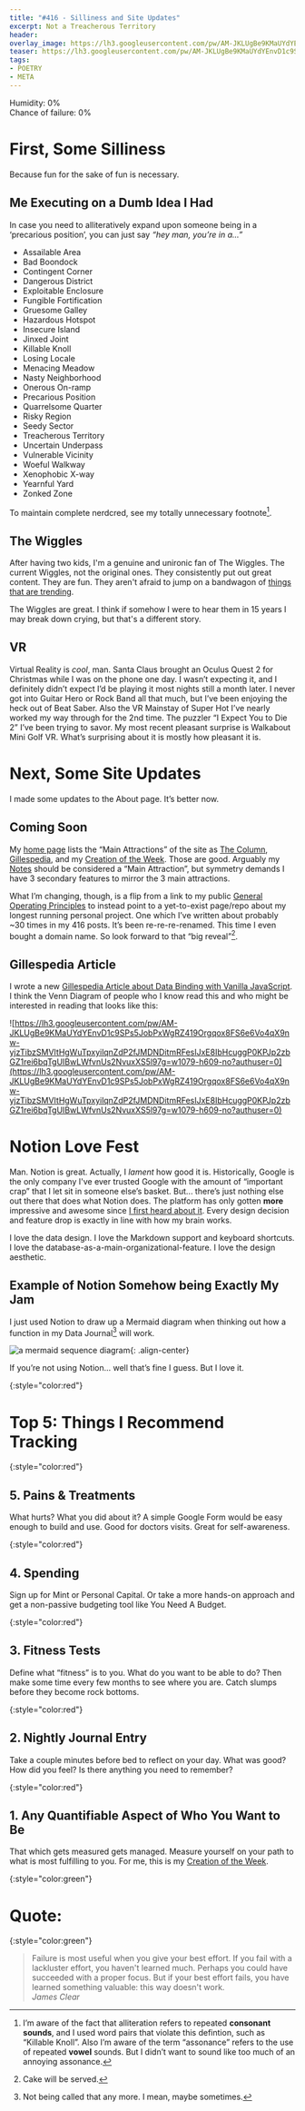 ```yaml
---
title: "#416 - Silliness and Site Updates"
excerpt: Not a Treacherous Territory
header:
overlay_image: https://lh3.googleusercontent.com/pw/AM-JKLUgBe9KMaUYdYEnvD1c9SPs5JobPxWgRZ419Orgqox8FS6e6Vo4qX9nw-yjzTibzSMVItHgWuTpxyilqnZdP2fJMDNDitmRFesIJxE8IbHcuggP0KPJp2zbGZ1rei6bqTgUIBwLWfvnUs2NvuxXS5l97g=w800
teaser: https://lh3.googleusercontent.com/pw/AM-JKLUgBe9KMaUYdYEnvD1c9SPs5JobPxWgRZ419Orgqox8FS6e6Vo4qX9nw-yjzTibzSMVItHgWuTpxyilqnZdP2fJMDNDitmRFesIJxE8IbHcuggP0KPJp2zbGZ1rei6bqTgUIBwLWfvnUs2NvuxXS5l97g=w200
tags: 
- POETRY
- META
---
```


Humidity: 0%  
Chance of failure: 0% 

# First, Some Silliness

Because fun for the sake of fun is necessary.

## Me Executing on a Dumb Idea I Had

In case you need to alliteratively expand upon someone being in a ‘precarious position’, you can just say *“hey man, you’re in a...”*

- Assailable Area
- Bad Boondock
- Contingent Corner
- Dangerous District
- Exploitable Enclosure
- Fungible Fortification
- Gruesome Galley
- Hazardous Hotspot
- Insecure Island
- Jinxed Joint
- Killable Knoll
- Losing Locale
- Menacing Meadow
- Nasty Neighborhood
- Onerous On-ramp
- Precarious Position
- Quarrelsome Quarter
- Risky Region
- Seedy Sector
- Treacherous Territory
- Uncertain Underpass
- Vulnerable Vicinity
- Woeful Walkway
- Xenophobic X-way
- Yearnful Yard
- Zonked Zone

To maintain complete nerdcred, see my totally unnecessary footnote[^1].

## The Wiggles

After having two kids, I'm a genuine and unironic fan of The Wiggles. The current Wiggles, not the original ones. They consistently put out great content. They are fun. They aren't afraid to jump on a bandwagon of [things that are trending](https://youtu.be/zLDG7bTDWo4). 

The Wiggles are great. I think if somehow I were to hear them in 15 years I may break down crying, but that's a different story.

## VR

Virtual Reality is *cool*, man. Santa Claus brought an Oculus Quest 2 for Christmas while I was on the phone one day. I wasn’t expecting it, and I definitely didn’t expect I’d be playing it most nights still a month later. I never got into Guitar Hero or Rock Band all that much, but I’ve been enjoying the heck out of Beat Saber. Also the VR Mainstay of Super Hot I’ve nearly worked my way through for the 2nd time. The puzzler “I Expect You to Die 2” I’ve been trying to savor. My most recent pleasant surprise is Walkabout Mini Golf VR. What’s surprising about it is mostly how pleasant it is.

# Next, Some Site Updates

I made some updates to the About page. It’s better now.

## Coming Soon

My [home page](http://aarongilly.com) lists the “Main Attractions” of the site as [The Column](https://aarongilly.com/all/), [Gillespedia](https://aarongilly.com/gillespedia/), and my [Creation of the Week](https://www.notion.so/9e6c767be05a42c7ab438e4330658e2b). Those are good. Arguably my [Notes](https://www.notion.so/a7627b8ed78b4eab9e31364cb7b98eea) should be considered a “Main Attraction”, but symmetry demands I have 3 secondary features to mirror the 3 main attractions.

What I’m changing, though, is a flip from a link to my public [General Operating Principles](https://www.notion.so/General-Operating-Principles-95a182cba7fd44a893970d3a04b97cc2) to instead point to a yet-to-exist page/repo about my longest running personal project. One which I’ve written about probably ~30 times in my 416 posts. It’s been re-re-re-renamed. This time I even bought a domain name. So look forward to that “big reveal”[^2].

## Gillespedia Article

I wrote a new [Gillespedia Article about Data Binding with Vanilla JavaScript](https://aarongilly.com/gillespedia/data-binding/). I think the Venn Diagram of people who I know read this and who might be interested in reading that looks like this:

![https://lh3.googleusercontent.com/pw/AM-JKLUgBe9KMaUYdYEnvD1c9SPs5JobPxWgRZ419Orgqox8FS6e6Vo4qX9nw-yjzTibzSMVItHgWuTpxyilqnZdP2fJMDNDitmRFesIJxE8IbHcuggP0KPJp2zbGZ1rei6bqTgUIBwLWfvnUs2NvuxXS5l97g=w1079-h609-no?authuser=0](https://lh3.googleusercontent.com/pw/AM-JKLUgBe9KMaUYdYEnvD1c9SPs5JobPxWgRZ419Orgqox8FS6e6Vo4qX9nw-yjzTibzSMVItHgWuTpxyilqnZdP2fJMDNDitmRFesIJxE8IbHcuggP0KPJp2zbGZ1rei6bqTgUIBwLWfvnUs2NvuxXS5l97g=w1079-h609-no?authuser=0)

# Notion Love Fest

Man. Notion is great. Actually, I *lament* how good it is. Historically, Google is the only company I've ever trusted Google with the amount of “important crap” that I let sit in someone else’s basket. But... there’s just nothing else out there that does what Notion does. The platform has only gotten **more** impressive and awesome since [I first heard about it](https://aarongilly.com/370-feature-aaron-information/). Every design decision and feature drop is exactly in line with how my brain works. 

I love the data design. I love the Markdown support and keyboard shortcuts. I love the database-as-a-main-organizational-feature. I love the design aesthetic.

## Example of Notion Somehow being Exactly My Jam

I just used Notion to draw up a Mermaid diagram when thinking out how a function in my Data Journal[^3] will work.

![a mermaid sequence diagram](https://lh3.googleusercontent.com/pw/AM-JKLUoYioUS__PHwlZcd2H1rS1PKFMr8Mm8wfQnnke6r87kOjyVobBsxRCSwZaGfkb1zpvUCM8FbxW4_5rwSngS6365mk8Z651I16476YuVnRbv8mIua7eLwe-q7RW-7Do2BjEocQqydemQ4kjLtqYaaY0zg=w609-h764-no?authuser=0){: .align-center}

If you’re not using Notion... well that’s fine I guess. But I love it.

{:style="color:red"}

# Top 5: Things I Recommend Tracking

{:style="color:red"}

## 5. Pains & Treatments

What hurts? What you did about it? A simple Google Form would be easy enough to build and use. Good for doctors visits. Great for self-awareness.

{:style="color:red"}

## 4. Spending

Sign up for Mint or Personal Capital. Or take a more hands-on approach and get a non-passive budgeting tool like You Need A Budget.

{:style="color:red"}

## 3. Fitness Tests

Define what “fitness” is to you. What do you want to be able to do? Then make some time every few months to see where you are. Catch slumps before they become rock bottoms.

{:style="color:red"}

## 2. Nightly Journal Entry

Take a couple minutes before bed to reflect on your day. What was good? How did you feel? Is there anything you need to remember?

{:style="color:red"}

## 1. Any Quantifiable Aspect of Who You Want to Be

That which gets measured gets managed. Measure yourself on your path to what is most fulfilling to you. For me, this is my [Creation of the Week](https://www.notion.so/9e6c767be05a42c7ab438e4330658e2b).

{:style="color:green"}

# **Quote:**

{:style="color:green"}

> Failure is most useful when you give your best effort. If you fail with a lackluster effort, you haven't learned much. Perhaps you could have succeeded with a proper focus. But if your best effort fails, you have learned something valuable: this way doesn't work.  
> <cite>James Clear</cite>

[^1]: I’m aware of the fact that alliteration refers to repeated **consonant sounds**, and I used word pairs that violate this defintion, such as “Killable Knoll”. Also I’m aware of the term “assonance” refers to the use of repeated **vowel** sounds. But I didn’t want to sound like too much of an annoying assonance. 

[^2]: Cake will be served.

[^3]: Not being called that any more. I mean, maybe sometimes.